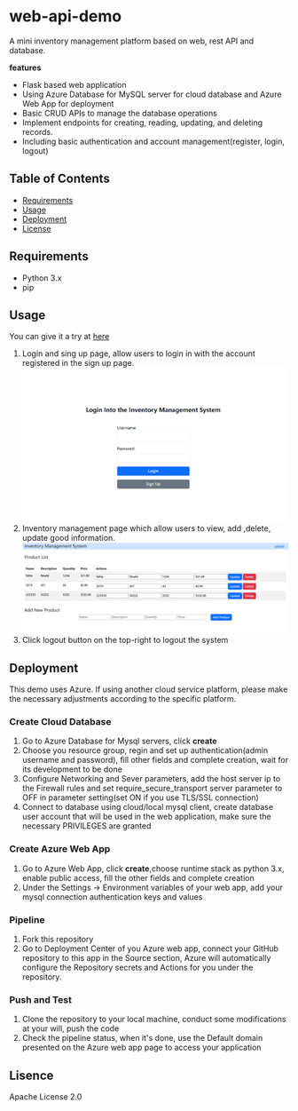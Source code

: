 # web-api-demo
A mini inventory management platform based on web, rest API and database.

**features**
- Flask based web application
- Using Azure Database for MySQL server for cloud database and Azure Web App for deployment
- Basic CRUD APIs to manage the database operations
- Implement endpoints for creating, reading, updating, and deleting records.
- Including basic authentication and account management(register, login, logout)
## Table of Contents

- [Requirements](#Requirements)
- [Usage](#Usage)
- [Deployment](#Deployment)
- [License](#License)
## Requirements
- Python 3.x
- pip
## Usage
You can give it a try at [here](https://inventory-web-gqcfa5g4chdyabbx.canadacentral-01.azurewebsites.net/)
1. Login and sing up page, allow users to login in with the account registered in the sign up page. ![Login page](static/images/login.png)
2. Inventory management page which allow users to view, add ,delete, update good information. ![Main page](static/images/main_page.png)
3. Click logout button on the top-right to logout the system
## Deployment
This demo uses Azure. If using another cloud service platform, please make the necessary adjustments according to the specific platform.
### Create Cloud Database
1. Go to Azure Database for Mysql servers, click **create**
2. Choose you resource group, regin and set up authentication(admin username and password), fill other fields and complete creation, wait for its development to be done
3. Configure Networking and Sever parameters, add the host server ip to the Firewall rules and set require_secure_transport server parameter to OFF in parameter setting(set ON if you use TLS/SSL connection)
4. Connect to database using cloud/local mysql client, create database user account that will be used in the web application, make sure the necessary PRIVILEGES are granted
### Create Azure Web App
1. Go to Azure Web App, click **create**,choose runtime stack as python 3.x, enable public access, fill the other fields and complete creation
2. Under the Settings -> Environment variables of your web app, add your mysql connection authentication keys and values
### Pipeline
1. Fork this repository
2. Go to Deployment Center of you Azure web app, connect your GitHub repository to this app in the Source section, Azure will automatically configure the Repository secrets and Actions for you under the repository.
### Push and Test
1. Clone the repository to your local machine, conduct some modifications at your will, push the code
2. Check the pipeline status, when it's done, use the Default domain presented on the Azure web app page to access your application
## Lisence
Apache License 2.0